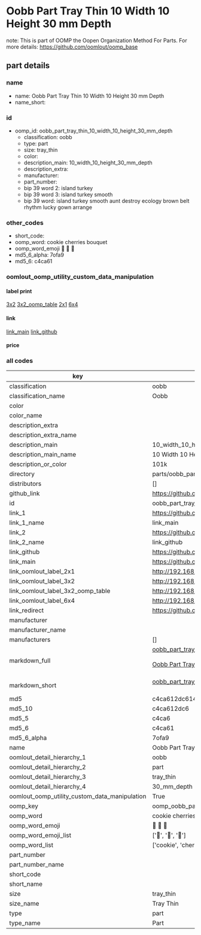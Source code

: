 # Oobb Part Tray Thin 10 Width 10 Height 30 mm Depth  

note: This is part of OOMP the Oopen Organization Method For Parts. For more details: https://github.com/oomlout/oomp_base

##  part details
  







### name
* name: Oobb Part Tray Thin 10 Width 10 Height 30 mm Depth
* name_short: 
### id
* oomp_id: oobb_part_tray_thin_10_width_10_height_30_mm_depth
  * classification: oobb
  * type: part
  * size: tray_thin
  * color: 
  * description_main: 10_width_10_height_30_mm_depth
  * description_extra: 
  * manufacturer: 
  * part_number: 
  * bip 39 word 2: island turkey
  * bip 39 word 3: island turkey smooth
  * bip 39 word: island turkey smooth aunt destroy ecology brown belt rhythm lucky gown arrange

### other_codes
* short_code: 
* oomp_word: cookie cherries bouquet
* oomp_word_emoji :cookie: :cherries: :bouquet:
* md5_6_alpha: 7ofa9
* md5_6: c4ca61






### oomlout_oomp_utility_custom_data_manipulation
#### label print
[3x2](http://192.168.1.245:1112/?label=oomp%207ofa9)
[3x2_oomp_table](http://192.168.1.108:1112/?label=oomp%207ofa9)
[2x1](http://192.168.1.242:1112/?label=oomp%207ofa9)
[6x4](http://192.168.1.55:1112/?label=oomp%207ofa9)    

#### link

[link_main](https://github.com/oomlout/oomlout_oomp_version_1_messy/tree/main/parts/oobb_part_tray_thin_10_width_10_height_30_mm_depth) [link_github](https://github.com/oomlout/oomlout_oomp_version_1_messy/tree/main/parts/oobb_part_tray_thin_10_width_10_height_30_mm_depth)                             

#### price







### all codes 
| key | value |  
| --- | --- |  
| classification | oobb |  
| classification_name | Oobb |  
| color |  |  
| color_name |  |  
| description_extra |  |  
| description_extra_name |  |  
| description_main | 10_width_10_height_30_mm_depth |  
| description_main_name | 10 Width 10 Height 30 mm Depth |  
| description_or_color | 101k |  
| directory | parts/oobb_part_tray_thin_10_width_10_height_30_mm_depth |  
| distributors | [] |  
| github_link | https://github.com/oomlout/oomlout_oomp_part_src/tree/main/parts/oobb_part_tray_thin_10_width_10_height_30_mm_depth |  
| id | oobb_part_tray_thin_10_width_10_height_30_mm_depth |  
| link_1 | https://github.com/oomlout/oomlout_oomp_version_1_messy/tree/main/parts/oobb_part_tray_thin_10_width_10_height_30_mm_depth |  
| link_1_name | link_main |  
| link_2 | https://github.com/oomlout/oomlout_oomp_version_1_messy/tree/main/parts/oobb_part_tray_thin_10_width_10_height_30_mm_depth |  
| link_2_name | link_github |  
| link_github | https://github.com/oomlout/oomlout_oomp_version_1_messy/tree/main/parts/oobb_part_tray_thin_10_width_10_height_30_mm_depth |  
| link_main | https://github.com/oomlout/oomlout_oomp_version_1_messy/tree/main/parts/oobb_part_tray_thin_10_width_10_height_30_mm_depth |  
| link_oomlout_label_2x1 | http://192.168.1.242:1112/?label=oomp%207ofa9 |  
| link_oomlout_label_3x2 | http://192.168.1.245:1112/?label=oomp%207ofa9 |  
| link_oomlout_label_3x2_oomp_table | http://192.168.1.108:1112/?label=oomp%207ofa9 |  
| link_oomlout_label_6x4 | http://192.168.1.55:1112/?label=oomp%207ofa9 |  
| link_redirect | https://github.com/oomlout/oomlout_oomp_version_1_messy/tree/main/parts/oobb_part_tray_thin_10_width_10_height_30_mm_depth |  
| manufacturer |  |  
| manufacturer_name |  |  
| manufacturers | [] |  
| markdown_full | [oobb_part_tray_thin_10_width_10_height_30_mm_depth](none)<br>[](none)<br>[Oobb Part Tray Thin 10 Width 10 Height 30 Mm Depth](none)<br><br> |  
| markdown_short | [oobb_part_tray_thin_10_width_10_height_30_mm_depth](none)<br><br> |  
| md5 | c4ca612dc614e3a1181e10f599faabb3 |  
| md5_10 | c4ca612dc6 |  
| md5_5 | c4ca6 |  
| md5_6 | c4ca61 |  
| md5_6_alpha | 7ofa9 |  
| name | Oobb Part Tray Thin 10 Width 10 Height 30 mm Depth |  
| oomlout_detail_hierarchy_1 | oobb |  
| oomlout_detail_hierarchy_2 | part |  
| oomlout_detail_hierarchy_3 | tray_thin |  
| oomlout_detail_hierarchy_4 | 30_mm_depth |  
| oomlout_oomp_utility_custom_data_manipulation | True |  
| oomp_key | oomp_oobb_part_tray_thin_10_width_10_height_30_mm_depth |  
| oomp_word | cookie cherries bouquet |  
| oomp_word_emoji | :cookie: :cherries: :bouquet: |  
| oomp_word_emoji_list | [':cookie:', ':cherries:', ':bouquet:'] |  
| oomp_word_list | ['cookie', 'cherries', 'bouquet'] |  
| part_number |  |  
| part_number_name |  |  
| short_code |  |  
| short_name |  |  
| size | tray_thin |  
| size_name | Tray Thin |  
| type | part |  
| type_name | Part |  

